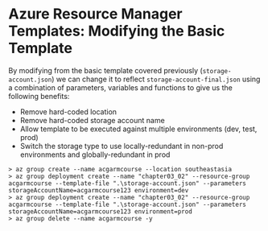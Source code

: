 # Azure Resource Manager Templates: Modifying the Basic Template

By modifying from the basic template covered previously (`storage-account.json`) we can change it to reflect `storage-account-final.json` using a combination of parameters, variables and functions to give us the following benefits:

* Remove hard-coded location
* Remove hard-coded storage account name
* Allow template to be executed against multiple environments (dev, test, prod)
* Switch the storage type to use locally-redundant in non-prod environments and globally-redundant in prod

```
> az group create --name acgarmcourse --location southeastasia
> az group deployment create --name "chapter03_02" --resource-group acgarmcourse --template-file ".\storage-account.json" --parameters storageAccountName=acgarmcourse123 environment=dev
> az group deployment create --name "chapter03_02" --resource-group acgarmcourse --template-file ".\storage-account.json" --parameters storageAccountName=acgarmcourse123 environment=prod
> az group delete --name acgarmcourse -y
```
